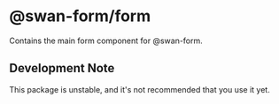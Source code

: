 # @swan-form/form

Contains the main form component for @swan-form.

## Development Note

This package is unstable, and it's not recommended that you use it yet.
